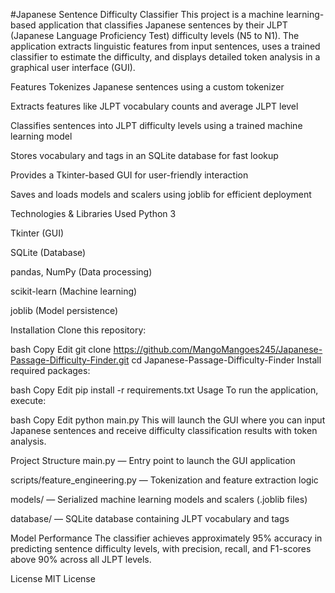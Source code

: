 #Japanese Sentence Difficulty Classifier
This project is a machine learning-based application that classifies Japanese sentences by their JLPT (Japanese Language Proficiency Test) difficulty levels (N5 to N1). The application extracts linguistic features from input sentences, uses a trained classifier to estimate the difficulty, and displays detailed token analysis in a graphical user interface (GUI).

Features
Tokenizes Japanese sentences using a custom tokenizer

Extracts features like JLPT vocabulary counts and average JLPT level

Classifies sentences into JLPT difficulty levels using a trained machine learning model

Stores vocabulary and tags in an SQLite database for fast lookup

Provides a Tkinter-based GUI for user-friendly interaction

Saves and loads models and scalers using joblib for efficient deployment

Technologies & Libraries Used
Python 3

Tkinter (GUI)

SQLite (Database)

pandas, NumPy (Data processing)

scikit-learn (Machine learning)

joblib (Model persistence)

Installation
Clone this repository:

bash
Copy
Edit
git clone https://github.com/MangoMangoes245/Japanese-Passage-Difficulty-Finder.git
cd Japanese-Passage-Difficulty-Finder
Install required packages:

bash
Copy
Edit
pip install -r requirements.txt
Usage
To run the application, execute:

bash
Copy
Edit
python main.py
This will launch the GUI where you can input Japanese sentences and receive difficulty classification results with token analysis.

Project Structure
main.py — Entry point to launch the GUI application

scripts/feature_engineering.py — Tokenization and feature extraction logic

models/ — Serialized machine learning models and scalers (.joblib files)

database/ — SQLite database containing JLPT vocabulary and tags

Model Performance
The classifier achieves approximately 95% accuracy in predicting sentence difficulty levels, with precision, recall, and F1-scores above 90% across all JLPT levels.

License
MIT License

